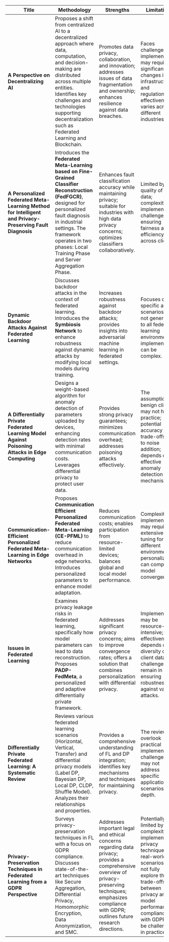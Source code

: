 | **Title** | **Methodology** | **Strengths** | **Limitations** |
|-----------|----------------|----------------|-----------------|
| **A Perspective on Decentralizing AI** | Proposes a shift from centralized AI to a decentralized approach where data, computation, and decision-making are distributed across multiple entities. Identifies key challenges and technologies supporting decentralization such as Federated Learning and Blockchain. | Promotes data privacy, collaboration, and innovation; addresses issues of data fragmentation and ownership; enhances resilience against data breaches. | Faces challenges in implementation; may require significant changes in infrastructure and regulations; effectiveness varies across different industries. |
| **A Personalized Federated Meta-Learning Method for Intelligent and Privacy-Preserving Fault Diagnosis** | Introduces the **Federated Meta-Learning based on Fine-Grained Classifier Reconstruction (FedFGCR)**, designed for personalized fault diagnosis in industrial settings. The framework operates in two phases: Local Training Phase and Server Aggregation Phase. | Enhances fault classification accuracy while maintaining privacy; suitable for industries with high data privacy concerns; optimizes classifiers collaboratively. | Limited by the quality of local data; complexity in implementation; challenges in ensuring fairness and efficiency across clients. |
| **Dynamic Backdoor Attacks Against Federated Learning** | Discusses backdoor attacks in the context of federated learning. Introduces the **Symbiosis Network** to enhance robustness against dynamic attacks by modifying local models during training. | Increases robustness against backdoor attacks; provides insights into adversarial machine learning in federated settings. | Focuses on specific attack scenarios; may not generalize to all federated learning environments; implementation can be complex. |
| **A Differentially Private Federated Learning Model Against Poisoning Attacks in Edge Computing** | Designs a weight-based algorithm for anomaly detection of parameters uploaded by devices, enhancing detection rates with minimal communication costs. Leverages differential privacy to protect user data. | Provides strong privacy guarantees; minimizes communication overhead; addresses poisoning attacks effectively. | The assumption of benign clients may not hold in practice; potential accuracy trade-offs due to noise addition; depends on effective anomaly detection mechanisms. |
| **Communication-Efficient Personalized Federated Meta-Learning in Edge Networks** | Proposes **Communication Efficient Personalized Federated Meta-Learning (CE-PFML)** to reduce communication overhead in edge networks. Introduces personalized parameters to enhance model adaptation. | Reduces communication costs; enables participation from resource-limited devices; balances global and local model performance. | Complexity in implementation; may require extensive tuning for different environments; personalization can complicate model convergence. |
| **Issues in Federated Learning** | Examines privacy leakage risks in federated learning, specifically how model parameters can lead to data reconstruction. Proposes **PADP-FedMeta**, a personalized and adaptive differentially private framework. | Addresses significant privacy concerns; aims to improve convergence rates; offers a solution that combines personalization with differential privacy. | Implementation may be resource-intensive; effectiveness depends on the diversity of client data; challenges remain in ensuring robustness against various attacks. |
| **Differentially Private Federated Learning: A Systematic Review** | Reviews various federated learning scenarios (Horizontal, Vertical, Transfer) and differential privacy models (Label DP, Bayesian DP, Local DP, CLDP, Shuffle Model). Analyzes their relationships and properties. | Provides a comprehensive understanding of FL and DP integration; identifies key mechanisms and techniques for maintaining privacy. | The review may overlook practical implementation challenges; may not address specific application scenarios in-depth. |
| **Privacy-Preservation Techniques in Federated Learning from a GDPR Perspective** | Surveys privacy-preservation techniques in FL with a focus on GDPR compliance. Discusses state-of-the-art techniques like Secure Aggregation, Differential Privacy, Homomorphic Encryption, Data Anonymization, and SMC. | Addresses important legal and ethical concerns regarding data privacy; provides a comprehensive overview of privacy-preserving techniques; emphasizes compliance with GDPR; outlines future research directions. | Potentially limited by the complexity of implementing privacy techniques in real-world FL scenarios; may not fully explore the trade-offs between privacy and model performance; compliance with GDPR can be challenging in practice. |
